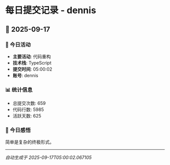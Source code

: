 # 每日提交记录 - dennis

## 📅 2025-09-17

### 🎯 今日活动
- **主要活动**: 代码重构
- **技术栈**: TypeScript
- **提交时间**: 05:00:02
- **账号**: dennis

### 📊 统计信息
- 总提交次数: 659
- 代码行数: 5985
- 活跃天数: 625

### 💭 今日感悟
简单是复杂的终极形式。

---
*自动生成于 2025-09-17T05:00:02.067105*
